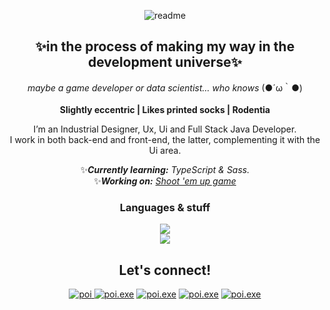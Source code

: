 <p align="center"><img  src="https://i.postimg.cc/rm3GNQCy/readme2.png" alt="readme" border="0"></p>
<h2 align="center">✨in the process of making my way in the development universe✨</h2>
<div align="center">
<i>maybe a game developer or data scientist... who knows </i>(●´ω｀●)<br>
<br>
 <b>Slightly eccentric | Likes printed socks | Rodentia</b>

<p> I’m an Industrial Designer, Ux, Ui and Full Stack Java Developer.<br>
I work in both back-end and front-end, the latter, complementing it with the Ui area.<br>
  
 ✨<b><i>Currently learning:</b> TypeScript & Sass.</i><br>
 ✨<b><i>Working on:</b> <a href="https://github.com/Poipurin/Shoot-em-up"> Shoot 'em up  game</a> </i><br>
<h3>Languages & stuff</h3>
  
  <img src="https://github-readme-streak-stats.herokuapp.com?user=Poipurin&theme=tokyonight_duo&hide_border=true">  <br>
  <img src="https://github-readme-stats.vercel.app/api/top-langs/?username=Poipurin&layout=compact&theme=transparent&show_icons=true">
  
  
  <h2>Let's connect!</h2>
<p>
  <a href="https://linkedin.com/in/bpinorojo" rel="nofollow"><img src="https://img.shields.io/badge/linkedin-%230077B5.svg?style=for-the-badge&logo=linkedin&logoColor=white" alt="poi"> <a href="https://www.behance.net/bpinorojo" rel="nofollow"><img src="https://img.shields.io/badge/behance-%230077B5.svg?style=for-the-badge&logo=behance&logoColor=white" alt="poi.exe"></a> <a href="mailto:b.pinorojo@gmail.com" rel="nofollow"><img src="https://img.shields.io/badge/gmail-%230077B5.svg?style=for-the-badge&logo=gmail&logoColor=white" alt="poi.exe"></a> <a href="https://discord.gg/Poi.exe#6375" rel="nofollow"><img src="https://img.shields.io/badge/Discord-%230077B5.svg?style=for-the-badge&logo=discord&logoColor=white" alt="poi.exe"></a> <a href="https://poipurin.itch.io/" rel="nofollow"><img src="https://img.shields.io/badge/itch.io-%230077B5.svg?style=for-the-badge&logo=itch.io&logoColor=white" alt="poi.exe"></a>
</p>
 </div>
 
<!--
**Poipurin/Poipurin** is a ✨ _special_ ✨ repository because its `README.md` (this file) appears on your GitHub profile.

Here are some ideas to get you started:

- 🔭 I’m currently working on ...
- 🌱 I’m currently learning ...
- 👯 I’m looking to collaborate on ...
- 🤔 I’m looking for help with ...
- 💬 Ask me about ...
- 📫 How to reach me: ...
- 😄 Pronouns: ...
- ⚡ Fun fact: ...
-->
